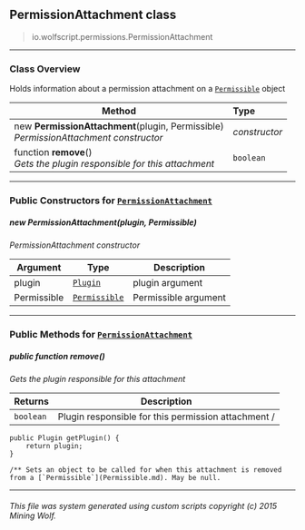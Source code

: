 ## PermissionAttachment __class__

>io.wolfscript.permissions.PermissionAttachment

---

### Class Overview

Holds information about a permission attachment on a [`Permissible`](Permissible.md) object

Method | Type   
--- | :--- 
new __PermissionAttachment__(plugin, Permissible) <br> _PermissionAttachment constructor_ | _constructor_
 function __remove__() <br> _Gets the plugin responsible for this attachment_ | `boolean`



---

### Public Constructors for [`PermissionAttachment`](PermissionAttachment.md)

##### <a id='permissionattachment'></a>new __PermissionAttachment__(plugin, Permissible) 

_PermissionAttachment constructor_

Argument | Type | Description  
--- | --- | --- 
plugin | [`Plugin`](..\plugin\Plugin.md) | plugin argument
Permissible | [`Permissible`](Permissible.md) | Permissible argument

---

### Public Methods for [`PermissionAttachment`](PermissionAttachment.md)

##### <a id='remove'></a>public  function __remove__()

_Gets the plugin responsible for this attachment_

Returns | Description
--- | --- 
`boolean` | Plugin responsible for this permission attachment /
    public Plugin getPlugin() {
        return plugin;
    }

    /** Sets an object to be called for when this attachment is removed from a [`Permissible`](Permissible.md). May be null.


---


###### This file was system generated using custom scripts copyright (c) 2015 Mining Wolf.
	

